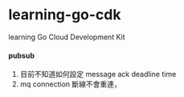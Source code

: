 # learning-go-cdk
learning Go Cloud Development Kit

#### pubsub
1. 目前不知道如何設定 message ack deadline time 
1. mq connection 斷線不會重連，